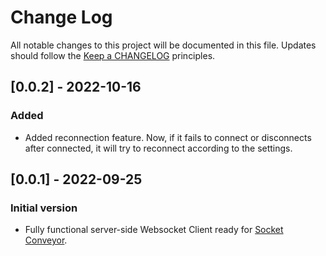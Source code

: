 # Change Log
All notable changes to this project will be documented in this file.
Updates should follow the [Keep a CHANGELOG](https://keepachangelog.com/) principles.

## [0.0.2] - 2022-10-16

### Added

- Added reconnection feature. Now, if it fails to connect or disconnects after connected, it will try to reconnect according to the settings.

## [0.0.1] - 2022-09-25

### Initial version

- Fully functional server-side Websocket Client ready for [Socket Conveyor](https://socketconveyor.com).